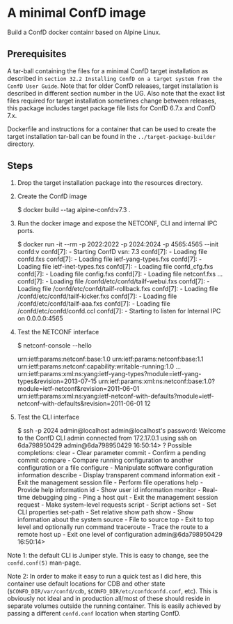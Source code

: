A minimal ConfD image
=====================

Build a ConfD docker containr based on Alpine Linux.

Prerequisites
-------------

A tar-ball containing the files for a minimal ConfD target
installation as described in `section 32.2 Installing ConfD on a
target system from the ConfD User Guide`.  Note that for older ConfD
releases, target installation is described in different section number
in the UG.  Also note that the exact list files required for target
installation sometimes change between releases, this package includes
target package file lists for ConfD 6.7.x and ConfD 7.x.

Dockerfile and instructions for a container that can be used to create
the target installation tar-ball can be found in the
`../target-package-builder` directory.

Steps
-----
1. Drop the target installation package into the resources directory.
2. Create the ConfD image

    $ docker build --tag alpine-confd:v7.3 .

3. Run the docker image and expose the NETCONF, CLI and internal IPC ports.

    $ docker run -it --rm -p 2022:2022 -p 2024:2024 -p 4565:4565 --init confd:v<version>
    confd[7]: - Starting ConfD vsn: 7.3
    confd[7]: - Loading file confd.fxs
    confd[7]: - Loading file ietf-yang-types.fxs
    confd[7]: - Loading file ietf-inet-types.fxs
    confd[7]: - Loading file confd_cfg.fxs
    confd[7]: - Loading file config.fxs
    confd[7]: - Loading file netconf.fxs
    ...
    confd[7]: - Loading file /confd/etc/confd/tailf-webui.fxs
    confd[7]: - Loading file /confd/etc/confd/tailf-rollback.fxs
    confd[7]: - Loading file /confd/etc/confd/tailf-kicker.fxs
    confd[7]: - Loading file /confd/etc/confd/tailf-aaa.fxs
    confd[7]: - Loading file /confd/etc/confd/confd.ccl
    confd[7]: - Starting to listen for Internal IPC on 0.0.0.0:4565

4. Test the NETCONF interface

    $ netconf-console --hello
    <?xml version="1.0" encoding="UTF-8"?>
    <hello xmlns="urn:ietf:params:xml:ns:netconf:base:1.0">
      <capabilities>
        <capability>urn:ietf:params:netconf:base:1.0</capability>
        <capability>urn:ietf:params:netconf:base:1.1</capability>
        <capability>urn:ietf:params:netconf:capability:writable-running:1.0</capability>
        ...
        <capability>urn:ietf:params:xml:ns:yang:ietf-yang-types?module=ietf-yang-types&amp;revision=2013-07-15</capability>
        <capability>urn:ietf:params:xml:ns:netconf:base:1.0?module=ietf-netconf&amp;revision=2011-06-01</capability>
        <capability>urn:ietf:params:xml:ns:yang:ietf-netconf-with-defaults?module=ietf-netconf-with-defaults&amp;revision=2011-06-01</capability>
      </capabilities>
      <session-id>12</session-id>
    </hello>

5. Test the CLI interface

    $ ssh -p 2024 admin@localhost
    admin@localhost's password:
    Welcome to the ConfD CLI
    admin connected from 172.17.0.1 using ssh on 6da798950429
    admin@6da798950429 16:50:14> ?
    Possible completions:
      clear      - Clear parameter
      commit     - Confirm a pending commit
      compare    - Compare running configuration to another configuration or a file
      configure  - Manipulate software configuration information
      describe   - Display transparent command information
      exit       - Exit the management session
      file       - Perform file operations
      help       - Provide help information
      id         - Show user id information
      monitor    - Real-time debugging
      ping       - Ping a host
      quit       - Exit the management session
      request    - Make system-level requests
      script     - Script actions
      set        - Set CLI properties
      set-path   - Set relative show path
      show       - Show information about the system
      source     - File to source
      top        - Exit to top level and optionally run command
      traceroute - Trace the route to a remote host
      up         - Exit one level of configuration
    admin@6da798950429 16:50:14>

Note 1: the default CLI is Juniper style.  This is easy to change, see
the `confd.conf(5)` man-page.

Note 2: In order to make it easy to run a quick test as I did here,
this container use default locations for CDB and other state
(`$CONFD_DIR/var/confd/cdb`, `$CONFD_DIR/etc/confdconfd.conf`, etc).
This is obviously not ideal and in production all/most of these should
reside in separate volumes outside the running container.  This is
easily achieved by passing a different `confd.conf` location when
starting ConfD.
